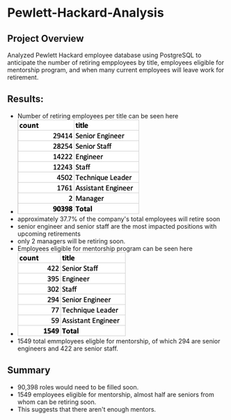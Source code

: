 # Pewlett-Hackard-Analysis

## Project Overview

Analyzed Pewlett Hackard employee database using PostgreSQL to anticipate the number of retiring empployees by title, employees eligible for mentorship program, and when many current employees will leave work for retirement.

## Results:
- Number of retiring employees per title can be seen here
- ![here](https://github.com/MuddassirR/Pewlett-Hackard-Analysis/blob/main/Data/retiring_titles.png)
- approximately 37.7% of the company's total employees will retire soon
- senior engineer and senior staff are the most impacted positions with upcoming retirements
- only 2 managers will be retiring soon.
- Employees eligible for mentorship program can be seen here 
- ![here](https://github.com/MuddassirR/Pewlett-Hackard-Analysis/blob/main/Data/mentorship_titles.png)
- 1549 total emmployees eligble for mentorship, of which 294 are senior engineers and 422 are senior staff. 

## Summary
- 90,398 roles would need to be filled soon. 
- 1549 employees eligible for mentorship, almost half are seniors from whom can be retiring soon. 
- This suggests that there aren't enough mentors.

